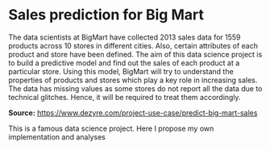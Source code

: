 # Sales prediction for Big Mart
  The data scientists at BigMart have collected 2013 sales data for 1559 products across 10 stores in different cities. Also, certain attributes of each product and store have been defined. The aim of this data science project is to build a predictive model and find out the sales of each product at a particular store.  Using this model, BigMart will try to understand the properties of products and stores which play a key role in increasing sales.   The data has missing values as some stores do not report all the data due to technical glitches. Hence, it will be required to treat them accordingly.
  
**Source:** https://www.dezyre.com/project-use-case/predict-big-mart-sales
  
  This is a famous data science project. Here I propose my own implementation and analyses
